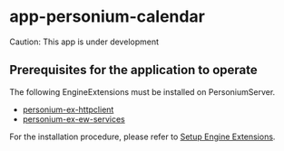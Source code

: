 # app-personium-calendar

Caution: This app is under development  

## Prerequisites for the application to operate
The following EngineExtensions must be installed on PersoniumServer.  

- [personium-ex-httpclient](https://github.com/personium/personium-ex-httpclient)
- [personium-ex-ew-services](https://github.com/personium/personium-ex-ew-services)

For the installation procedure, please refer to [Setup Engine Extensions](https://personium.io/docs/en/server-operator/setup_engine_extensions.html).  
